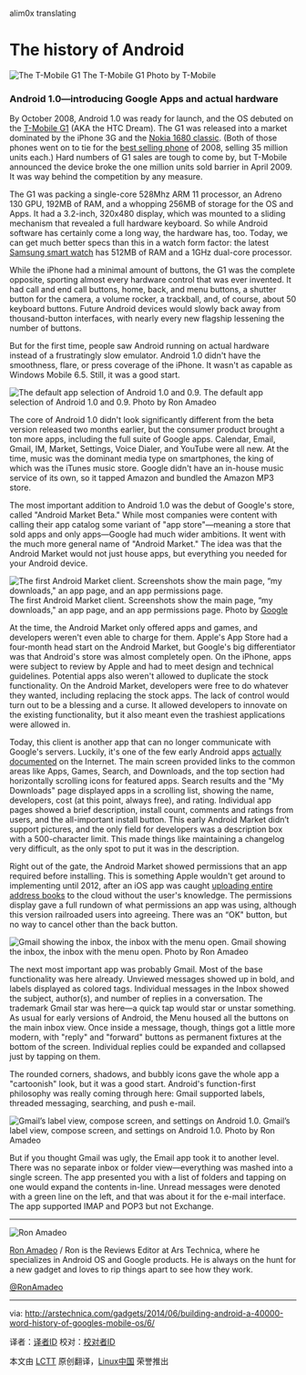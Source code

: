 alim0x translating

The history of Android
================================================================================
![The T-Mobile G1](http://cdn.arstechnica.net/wp-content/uploads/2014/04/t-mobile_g1.jpg)
The T-Mobile G1
Photo by T-Mobile

### Android 1.0—introducing Google Apps and actual hardware ###

By October 2008, Android 1.0 was ready for launch, and the OS debuted on the [T-Mobile G1][1] (AKA the HTC Dream). The G1 was released into a market dominated by the iPhone 3G and the [Nokia 1680 classic][2]. (Both of those phones went on to tie for the [best selling phone][3] of 2008, selling 35 million units each.) Hard numbers of G1 sales are tough to come by, but T-Mobile announced the device broke the one million units sold barrier in April 2009. It was way behind the competition by any measure.

The G1 was packing a single-core 528Mhz ARM 11 processor, an Adreno 130 GPU, 192MB of RAM, and a whopping 256MB of storage for the OS and Apps. It had a 3.2-inch, 320x480 display, which was mounted to a sliding mechanism that revealed a full hardware keyboard. So while Android software has certainly come a long way, the hardware has, too. Today, we can get much better specs than this in a watch form factor: the latest [Samsung smart watch][4] has 512MB of RAM and a 1GHz dual-core processor.

While the iPhone had a minimal amount of buttons, the G1 was the complete opposite, sporting almost every hardware control that was ever invented. It had call and end call buttons, home, back, and menu buttons, a shutter button for the camera, a volume rocker, a trackball, and, of course, about 50 keyboard buttons. Future Android devices would slowly back away from thousand-button interfaces, with nearly every new flagship lessening the number of buttons.

But for the first time, people saw Android running on actual hardware instead of a frustratingly slow emulator. Android 1.0 didn't have the smoothness, flare, or press coverage of the iPhone. It wasn't as capable as Windows Mobile 6.5. Still, it was a good start.

![The default app selection of Android 1.0 and 0.9.](http://cdn.arstechnica.net/wp-content/uploads/2013/12/apps.png)
The default app selection of Android 1.0 and 0.9.
Photo by Ron Amadeo

The core of Android 1.0 didn't look significantly different from the beta version released two months earlier, but the consumer product brought a ton more apps, including the full suite of Google apps. Calendar, Email, Gmail, IM, Market, Settings, Voice Dialer, and YouTube were all new. At the time, music was the dominant media type on smartphones, the king of which was the iTunes music store. Google didn't have an in-house music service of its own, so it tapped Amazon and bundled the Amazon MP3 store.

The most important addition to Android 1.0 was the debut of Google's store, called "Android Market Beta." While most companies were content with calling their app catalog some variant of "app store"—meaning a store that sold apps and only apps—Google had much wider ambitions. It went with the much more general name of "Android Market." The idea was that the Android Market would not just house apps, but everything you needed for your Android device.

![The first Android Market client. Screenshots show the main page, “my downloads," an app page, and an app permissions page.](http://cdn.arstechnica.net/wp-content/uploads/2013/12/market.png)
The first Android Market client. Screenshots show the main page, “my downloads," an app page, and an app permissions page.
Photo by [Google][5]

At the time, the Android Market only offered apps and games, and developers weren't even able to charge for them. Apple's App Store had a four-month head start on the Android Market, but Google's big differentiator was that Android's store was almost completely open. On the iPhone, apps were subject to review by Apple and had to meet design and technical guidelines. Potential apps also weren't allowed to duplicate the stock functionality. On the Android Market, developers were free to do whatever they wanted, including replacing the stock apps. The lack of control would turn out to be a blessing and a curse. It allowed developers to innovate on the existing functionality, but it also meant even the trashiest applications were allowed in.

Today, this client is another app that can no longer communicate with Google's servers. Luckily, it's one of the few early Android apps [actually documented][6] on the Internet. The main screen provided links to the common areas like Apps, Games, Search, and Downloads, and the top section had horizontally scrolling icons for featured apps. Search results and the "My Downloads" page displayed apps in a scrolling list, showing the name, developers, cost (at this point, always free), and rating. Individual app pages showed a brief description, install count, comments and ratings from users, and the all-important install button. This early Android Market didn’t support pictures, and the only field for developers was a description box with a 500-character limit. This made things like maintaining a changelog very difficult, as the only spot to put it was in the description.

Right out of the gate, the Android Market showed permissions that an app required before installing. This is something Apple wouldn't get around to implementing until 2012, after an iOS app was caught [uploading entire address books][7] to the cloud without the user's knowledge. The permissions display gave a full rundown of what permissions an app was using, although this version railroaded users into agreeing. There was an “OK" button, but no way to cancel other than the back button.

![Gmail showing the inbox, the inbox with the menu open. ](http://cdn.arstechnica.net/wp-content/uploads/2013/12/gmail1.01.png)
Gmail showing the inbox, the inbox with the menu open. 
Photo by Ron Amadeo

The next most important app was probably Gmail. Most of the base functionality was here already. Unviewed messages showed up in bold, and labels displayed as colored tags. Individual messages in the Inbox showed the subject, author(s), and number of replies in a conversation. The trademark Gmail star was here—a quick tap would star or unstar something. As usual for early versions of Android, the Menu housed all the buttons on the main inbox view. Once inside a message, though, things got a little more modern, with "reply" and "forward" buttons as permanent fixtures at the bottom of the screen. Individual replies could be expanded and collapsed just by tapping on them.

The rounded corners, shadows, and bubbly icons gave the whole app a "cartoonish" look, but it was a good start. Android's function-first philosophy was really coming through here: Gmail supported labels, threaded messaging, searching, and push e-mail.

![Gmail’s label view, compose screen, and settings on Android 1.0.](http://cdn.arstechnica.net/wp-content/uploads/2013/12/gmail3.png)
Gmail’s label view, compose screen, and settings on Android 1.0.
Photo by Ron Amadeo

But if you thought Gmail was ugly, the Email app took it to another level. There was no separate inbox or folder view—everything was mashed into a single screen. The app presented you with a list of folders and tapping on one would expand the contents in-line. Unread messages were denoted with a green line on the left, and that was about it for the e-mail interface. The app supported IMAP and POP3 but not Exchange.

----------

![Ron Amadeo](http://cdn.arstechnica.net/wp-content//uploads/authors/ron-amadeo-sq.jpg)

[Ron Amadeo][a] / Ron is the Reviews Editor at Ars Technica, where he specializes in Android OS and Google products. He is always on the hunt for a new gadget and loves to rip things apart to see how they work.

[@RonAmadeo][t]

--------------------------------------------------------------------------------

via: http://arstechnica.com/gadgets/2014/06/building-android-a-40000-word-history-of-googles-mobile-os/6/

译者：[译者ID](https://github.com/译者ID) 校对：[校对者ID](https://github.com/校对者ID)

本文由 [LCTT](https://github.com/LCTT/TranslateProject) 原创翻译，[Linux中国](http://linux.cn/) 荣誉推出

[1]:http://arstechnica.com/gadgets/2008/10/android-g1-review/
[2]:http://en.wikipedia.org/wiki/Nokia_1680_classic
[3]:http://en.wikipedia.org/wiki/List_of_best-selling_mobile_phones#2008
[4]:http://arstechnica.com/gadgets/2014/04/review-we-wear-samsungs-galaxy-gear-and-galaxy-fit-so-you-dont-have-to/
[5]:http://android-developers.blogspot.com/2008/08/android-market-user-driven-content.html
[6]:http://android-developers.blogspot.com/2008/08/android-market-user-driven-content.html
[7]:http://arstechnica.com/gadgets/2012/02/path-addresses-privacy-controversy-but-social-apps-remain-a-risk-to-users/
[a]:http://arstechnica.com/author/ronamadeo
[t]:https://twitter.com/RonAmadeo
